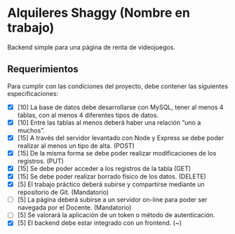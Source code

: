 #  Alquileres Shaggy (Nombre en trabajo)
Backend simple para una página de renta de videojuegos.

##  Requerimientos
Para cumplir con las condiciones del proyecto, debe contener las siguientes especificaciones:

- [x] [10] La base de datos debe desarrollarse con MySQL, tener al menos 4 tablas, con al menos 4 diferentes tipos de datos.
- [x] [10] Entre las tablas al menos deberá haber una relación “uno a muchos”.
- [x] [15] A través del servidor levantado con Node y Express se debe poder realizar al menos un tipo de alta. (POST)
- [x] [15] De la misma forma se debe poder realizar modificaciones de los registros. (PUT)
- [x] [15] Se debe poder acceder a los registros de la tabla (GET)
- [x] [15] Se debe poder realizar borrado físico de los datos. (DELETE)
- [x] [5] El trabajo práctico deberá subirse y compartirse mediante un repositorio de Git. (Mandatorio)
- [ ] [5] La página deberá subirse a un servidor on-line para poder ser navegada por el Docente. (Mandatorio)
- [ ] [5] Se valorará la aplicación de un token o método de autenticación.
- [x] [5] El backend debe estar integrado con un frontend. (~)
